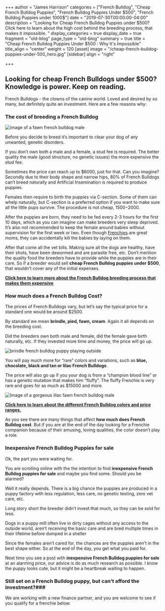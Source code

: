 
+++
author = "James Harrison"
categories = ["French Bulldog", "Cheap French Bulldog Puppies", "French Bulldog Puppies Under $500", "French Bulldog Puppies under 1000$"]
date = "2019-07-30T00:00:00-04:00"
description = "Looking for Cheap French Bulldog Puppies under $500? Click here to learn about the high cost behind the breeding process, that makes it impossible. "
display_categories = true
display_date = true
fragment = "old-blog"
page_type = "old-blog"
summary = true
title = "Cheap French Bulldog Puppies Under $500 : Why It's Impossible"
title_align = "center"
weight = 120
[asset]
image = "/cheap-french-bulldog-puppies-under-500_hero.jpg"
[sidebar]
align = "right"

+++
## Looking for cheap French Bulldogs under $500? Knowledge is power. Keep on reading.

French Bulldogs - the clowns of the canine world. Loved and desired by so many, but definitely quite an investment. Here are a few reasons why:

### The cost of breeding a French Bulldog

![image of a fawn french bulldog male](/images/cheap-french-bulldog-puppies-under-500_1.jpg "fawn-french-bulldog")

Before you decide to breed it’s important to clear your dog of any unwanted, genetic disorders.

If you don’t own both a male and a female, a stud fee is required. The better quality the male (good structure, no genetic issues) the more expensive the stud fee.

Sometimes the price can reach up to $6000, just for that. Can you imagine? Secondly due to their body shape and narrow hips, 80% of French Bulldogs can’t breed naturally and Artificial Insemination is required to produce puppies.

Females then require to birth the puppies via C-section. Some of them can whelp naturally, but C-section is a preferred option if you want to make sure all the little pups survive. The procedure is not cheap, $1500-$2000.

After the puppies are born, they need to be fed every 2-3 hours for the first 10 days, which as you can imagine can make breeders very sleep deprived. It’s also not recommended to keep the female around babies without supervision for the first week or two. Even though [Frenchies](https://ethicalfrenchie.com/) are great moms, they can accidentally kill the babies by laying on them.

After that come all the vet bills. Making sure all the dogs are healthy, have their shots, have been dewormed and are parasite free, etc. Don’t mention the quality food the breeders have to provide while the puppies are in their care. So if a breeder would sell **cheap French Bulldog puppies under $500**, that wouldn’t cover any of the initial expenses.

[**Click here to learn more about the French Bulldog breeding process that makes them expensive**](https://ethicalfrenchie.com/blog/why-french-bulldogs-are-expensive-before-adoption/ "French Bulldog Breeding Cost")

### How much does a French Bulldog Cost?

The prices of French Bulldogs vary, but let’s say the typical price for a standard one would be around $2500. 

By standard we mean **brindle, pied, fawn, cream**. Again it all depends on the breeding cost.

Did the breeders own both male and female, did the female gave birth naturally, etc. If they invested more time and money, the price will go up.

![brindle french bulldog puppy playing outside](/images/cheap-french-bulldog-puppies-under-500_2.jpg "brindle-french-bulldog-puppy")

You will pay much more for “rare” colors and variations, such as **blue, chocolate, black and tan or lilac French Bulldogs**. 

The price will also go up if you your dog is from a “champion blood line” or has a genetic mutation that makes him “fluffy”. The fluffy Frenchie is very rare and goes for as much as $15000 and more.

![Image of a gorgeous lilac fawn french bulldog male](images/cheap-french-bulldog-puppies-under-500_3.jpg "lilac-french-bulldog")

[**Click here to learn about the different French Bulldog colors and price ranges.**](https://ethicalfrenchie.com/blog/french-bulldog-colors-explained/ "French Bulldog colors and prices")

As you see there are many things that affect **how much does French Bulldog cost**. But if you are at the end of the day looking for a Frenchie companion because of their amusing, loving qualities, the color doesn’t play a role.

### Inexpensive French Bulldog Puppies for sale

Ok, the part you were  waiting for.

 You are scrolling online with the the intention to find **inexpensive French Bulldog puppies for sale** and maybe you find some. Should you be alarmed?

Well it really depends. There is a big chance the puppies are produced in a puppy factory with less regulation, less care, no genetic testing, zero vet care, etc.

Long story short the breeder didn’t invest that much, so they can be sold for less.

Dogs in a puppy mill often live in dirty cages without any access to the outside world, aren’t receiving the basic care and are bred multiple times in their lifetime before dumped in a shelter

Since the females aren’t cared for, the chances are the puppies aren’t in the best shape either. So at the end of the day, you get what you paid for.

Next time you see a post with **inexpensive French Bulldog puppies for sale** at an alarming price, our advice is do as much research as possible. I know the puppy looks cute, but it might be a heartbreak waiting to happen.

### Still set on a French Bulldog puppy, but can't afford the investment?###
We are working with a new finance partner, and you are welcome to see if you qualify for a frenchie below. 